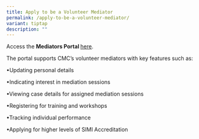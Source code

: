 ```yaml
---
title: Apply to be a Volunteer Mediator
permalink: /apply-to-be-a-volunteer-mediator/
variant: tiptap
description: ""
---
```

<p>Access the <strong>Mediators Portal </strong><a href="https://chatgpt.com/c/0ebeb4e7-58b4-4788-aae9-51727a3f6945" rel="noopener noreferrer nofollow" target="_blank"><u>here</u></a>.</p>
<p></p>
<p>The portal supports CMC’s volunteer mediators with key features such as:</p>
<p>•Updating personal details</p>
<p></p>
<p>•Indicating interest in mediation sessions</p>
<p></p>
<p>•Viewing case details for assigned mediation sessions</p>
<p></p>
<p>•Registering for training and workshops</p>
<p></p>
<p>•Tracking individual performance</p>
<p></p>
<p>•Applying for higher levels of SIMI Accreditation</p>